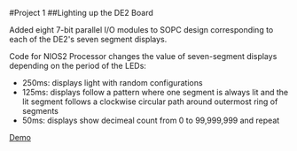 #Project 1
##Lighting up the DE2 Board

Added eight 7-bit parallel I/O modules to SOPC design corresponding to each of the DE2's seven segment displays.

Code for NIOS2 Processor changes the value of seven-segment displays depending on the period of the LEDs:

* 250ms: displays light with random configurations
* 125ms: displays follow a pattern where one segment is always lit and the lit segment follows a clockwise circular path around outermost ring of segments
* 50ms: displays show decimeal count from 0 to 99,999,999 and repeat

[Demo](https://youtu.be/dbLtYYW4uJ8)